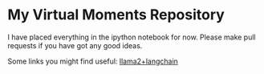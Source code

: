 # My Virtual Moments Repository
I have placed everything in the ipython notebook for now. Please make pull requests if you have got any good ideas.

Some links you might find useful:
[llama2+langchain](https://zhuanlan.zhihu.com/p/652172969)